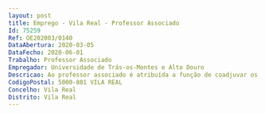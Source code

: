 ```yaml
--- 
layout: post
title: Emprego - Vila Real - Professor Associado
Id: 75259
Ref: OE202003/0140
DataAbertura: 2020-03-05
DataFecho: 2020-06-01
Trabalho: Professor Associado
Empregador: Universidade de Trás-os-Montes e Alto Douro
Descricao: Ao professor associado é atribuída a função de coadjuvar os professores catedráticos, competindo  lhe, além disso, nomeadamente a) Reger disciplinas dos cursos de licenciatura, disciplinas em cursos de pós  graduação, ou dirigir seminários b) Dirigir as respetivas aulas práticas ou teórico práticas, bem como trabalhos de laboratório ou de campo, e, quando as necessidades de serviço o imponham, reger e acompanhar essas atividades c) Orientar e realizar trabalhos de investigação, segundo as linhas gerais previamente estabelecidas ao nível da respetiva disciplina, grupo de disciplinas ou departamento d) Colaborar com os professores catedráticos do seu grupo na coordenação prevista na alínea c) do número anterior.
CodigoPostal: 5000-801 VILA REAL
Concelho: Vila Real
Distrito: Vila Real
--- 
```

